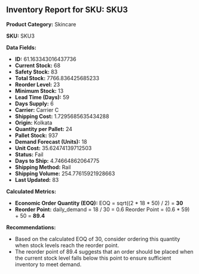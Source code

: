 ## Inventory Report for SKU: SKU3

**Product Category:** Skincare

**SKU:** SKU3

**Data Fields:**

* **ID:** 61.163343016437736
* **Current Stock:** 68
* **Safety Stock:** 83
* **Total Stock:** 7766.836425685233
* **Reorder Level:** 23
* **Minimum Stock:** 13
* **Lead Time (Days):** 59
* **Days Supply:** 6
* **Carrier:** Carrier C
* **Shipping Cost:** 1.7295685635434288
* **Origin:** Kolkata
* **Quantity per Pallet:** 24
* **Pallet Stock:** 937
* **Demand Forecast (Units):** 18
* **Unit Cost:** 35.62474139712503
* **Status:** Fail
* **Days to Ship:** 4.74664862064775
* **Shipping Method:** Rail
* **Shipping Volume:** 254.77615921928663
* **Last Updated:** 83

**Calculated Metrics:**

* **Economic Order Quantity (EOQ):** 
   EOQ = sqrt((2 * 18 * 50) / 2) = **30**
* **Reorder Point:**
   daily_demand = 18 / 30 = 0.6
   Reorder Point = (0.6 * 59) + 50 = **89.4**

**Recommendations:**

* Based on the calculated EOQ of 30, consider ordering this quantity when stock levels reach the reorder point. 
* The reorder point of 89.4 suggests that an order should be placed when the current stock level falls below this point to ensure sufficient inventory to meet demand.



